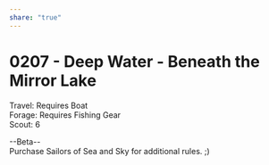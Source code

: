 ```yaml
---  
share: "true"  
---  
```

  
# 0207 - Deep Water - Beneath the Mirror Lake  
  
Travel: Requires Boat  
Forage: Requires Fishing Gear  
Scout: 6  
  
--Beta--  
Purchase Sailors of Sea and Sky for additional rules. ;)  
